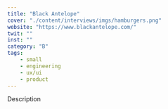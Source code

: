 ```yaml
---
title: "Black Antelope"
cover: "./content/interviews/imgs/hamburgers.png"
website: "https://www.blackantelope.com/"
twit: ""
inst: ""
category: "B"
tags:
    - small
    - engineering
    - ux/ui
    - product
---
```


Description
